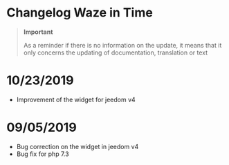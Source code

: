 # Changelog Waze in Time

>**Important**
>
>As a reminder if there is no information on the update, it means that it only concerns the updating of documentation, translation or text

# 10/23/2019

- Improvement of the widget for jeedom v4

# 09/05/2019

- Bug correction on the widget in jeedom v4
- Bug fix for php 7.3
